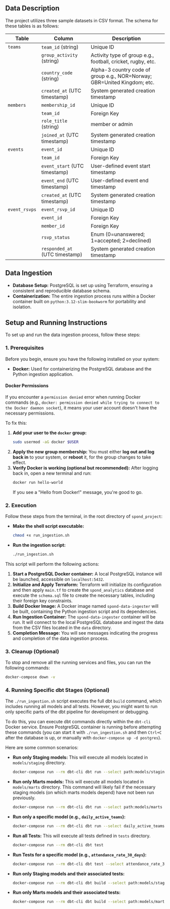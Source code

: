 ## Data Description

The project utilizes three sample datasets in CSV format. The schema for these tables is as follows:

| Table         | Column              | Description                                                                 |
|---------------|---------------------|-----------------------------------------------------------------------------|
| `teams`       | `team_id` (string)  | Unique ID                                                                   |
|               | `group_activity` (string) | Activity type of group e.g., football, cricket, rugby, etc.           |
|               | `country_code` (string) | Alpha-3 country code of group e.g., NOR=Norway; GBR=United Kingdom; etc. |
|               | `created_at` (UTC timestamp) | System generated creation timestamp                                       |
| `members`     | `membership_id`     | Unique ID                                                                   |
|               | `team_id`          | Foreign Key                                                                 |
|               | `role_title` (string) | member or admin                                                             |
|               | `joined_at` (UTC timestamp) | System generated creation timestamp                                       |
| `events`      | `event_id`          | Unique ID                                                                   |
|               | `team_id`           | Foreign Key                                                                 |
|               | `event_start` (UTC timestamp) | User-defined event start timestamp                                          |
|               | `event_end` (UTC timestamp)   | User-defined event end timestamp                                            |
|               | `created_at` (UTC timestamp) | System generated creation timestamp                                       |
| `event_rsvps` | `event_rsvp_id`     | Unique ID                                                                   |
|               | `event_id`          | Foreign Key                                                                 |
|               | `member_id`         | Foreign Key                                                                 |
|               | `rsvp_status`       | Enum (0=unanswered; 1=accepted; 2=declined)                                 |
|               | `responded_at` (UTC timestamp) | System generated creation timestamp                                       |

## Data Ingestion

* **Database Setup:** PostgreSQL is set up using Terraform, ensuring a consistent and reproducible database schema.
* **Containerization:** The entire ingestion process runs within a Docker container built on `python:3.12-slim-bookworm` for portability and isolation.

## Setup and Running Instructions

To set up and run the data ingestion process, follow these steps:

### 1. Prerequisites

Before you begin, ensure you have the following installed on your system:

* **Docker:** Used for containerizing the PostgreSQL database and the Python ingestion application.

#### Docker Permissions

If you encounter a `permission denied` error when running Docker commands (e.g., `docker: permission denied while trying to connect to the Docker daemon socket`), it means your user account doesn't have the necessary permissions.

To fix this:

1.  **Add your user to the `docker` group:**
    ```bash
    sudo usermod -aG docker $USER
    ```
2.  **Apply the new group membership:**
    You must either **log out and log back in** to your system, or **reboot** it, for the group changes to take effect.
3.  **Verify Docker is working (optional but recommended):**
    After logging back in, open a new terminal and run:
    ```bash
    docker run hello-world
    ```
    If you see a "Hello from Docker!" message, you're good to go.

### 2. Execution

Follow these steps from the terminal, in the root directory of `spond_project`:

* **Make the shell script executable:**
    ```bash
    chmod +x run_ingestion.sh
    ```

* **Run the ingestion script:**
    ```bash
    ./run_ingestion.sh
    ```

This script will perform the following actions:

1.  **Start a PostgreSQL Docker container:** A local PostgreSQL instance will be launched, accessible on `localhost:5432`.
2.  **Initialize and Apply Terraform:** Terraform will initialize its configuration and then apply `main.tf` to create the `spond_analytics` database and execute the `schema.sql` file to create the necessary tables, including their foreign key constraints.
3.  **Build Docker Image:** A Docker image named `spond-data-ingester` will be built, containing the Python ingestion script and its dependencies.
4.  **Run Ingestion Container:** The `spond-data-ingester` container will be run. It will connect to the local PostgreSQL database and ingest the data from the CSV files located in the `data` directory.
5.  **Completion Message:** You will see messages indicating the progress and completion of the data ingestion process.

### 3. Cleanup (Optional)

To stop and remove all the running services and files, you can run the following commands:

```bash
docker-compose down -v
```

### 4. Running Specific dbt Stages (Optional)

The `./run_ingestion.sh` script executes the full dbt `build` command, which includes running all models and all tests. However, you might want to run only specific parts of the dbt pipeline for development or debugging.

To do this, you can execute dbt commands directly within the `dbt-cli` Docker service. Ensure PostgreSQL container is running before attempting these commands (you can start it with `./run_ingestion.sh` and then `Ctrl+C` after the database is up, or manually with `docker-compose up -d postgres`).

Here are some common scenarios:

* **Run only Staging models:**
    This will execute all models located in `models/staging` directory.
    ```bash
    docker-compose run --rm dbt-cli dbt run --select path:models/staging
    ```

* **Run only Marts models:**
    This will execute all models located in `models/marts` directory. This command will likely fail if the necessary staging models (on which marts models depend) have not been run previously.
    ```bash
    docker-compose run --rm dbt-cli dbt run --select path:models/marts
    ```

* **Run only a specific model (e.g., `daily_active_teams`):**
    ```bash
    docker-compose run --rm dbt-cli dbt run --select daily_active_teams
    ```

* **Run all Tests:**
    This will execute all tests defined in `tests` directory.
    ```bash
    docker-compose run --rm dbt-cli dbt test
    ```

* **Run Tests for a specific model (e.g., `attendance_rate_30_days`):**
    ```bash
    docker-compose run --rm dbt-cli dbt test --select attendance_rate_30_days
    ```

* **Run only Staging models and their associated tests:**
    ```bash
    docker-compose run --rm dbt-cli dbt build --select path:models/staging
    ```

* **Run only Marts models and their associated tests:**
    ```bash
    docker-compose run --rm dbt-cli dbt build --select path:models/marts
    ```